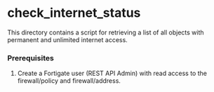 # check_internet_status

This directory contains a script for retrieving a list of all objects with permanent and unlimited internet access.

### Prerequisites
1. Create a Fortigate user (REST API Admin) with read access to the firewall/policy and firewall/address.
